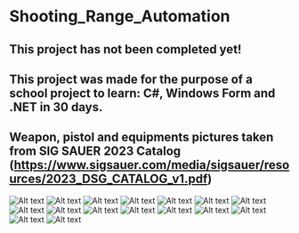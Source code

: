 # Shooting_Range_Automation
This project has not been completed yet!
---------------------------------------------------------------------------------------------------------
This project was made for the purpose of a school project to learn: C#, Windows Form and .NET in 30 days.
---------------------------------------------------------------------------------------------------------
Weapon, pistol and equipments pictures taken from SIG SAUER 2023 Catalog
(https://www.sigsauer.com/media/sigsauer/resources/2023_DSG_CATALOG_v1.pdf)
---------------------------------------------------------------------------------------------------------


![ Alt text](start.png)  [](start.png)
![ Alt text](signin.png)  [](signin.png)
![ Alt text](login.png)  [](login.png)
![ Alt text](presentation.png)  [](presentation.png)
![ Alt text](appointment.png)  [](appointment.png)
![ Alt text](personal_information.png)  [](personal_information.png)
![ Alt text](login.png)  [](login.png)
![ Alt text](member_board.png)  [](member_board.png)
![ Alt text](appointment_ccchange_list.png)  [](appointment_ccchange_list.png)
![ Alt text](member_list.png)  [](member_list.png)
![ Alt text](member_list.png)  [](member_list.png)
![ Alt text](member_list.png)  [](member_list.png)
![ Alt text](member_list.png)  [](member_list.png)
![ Alt text](member_list.png)  [](member_list.png)
![ Alt text](member_list.png)  [](member_list.png)
![ Alt text](member_list.png)  [](member_list.png)

